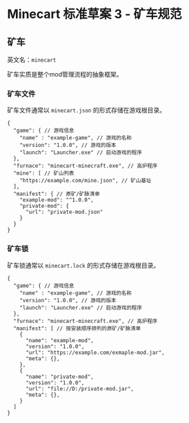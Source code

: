 # Minecart 标准草案 3 - 矿车规范

## 矿车

英文名：`minecart`

矿车实质是整个mod管理流程的抽象框架。

### 矿车文件

矿车文件通常以 `minecart.json` 的形式存储在游戏根目录。

```json5
{
  "game": { // 游戏信息
    "name" : "example-game", // 游戏的名称
    "version": "1.0.0", // 游戏的版本
    "launch": "Launcher.exe" // 启动游戏的程序
  },
  "furnace": "minecart-minecraft.exe", // 高炉程序
  "mine": [ // 矿山列表
    "https://example.com/mine.json", // 矿山基址
  ],
  "manifest": { // 原矿/矿脉清单
    "example-mod": "^1.0.0",
    "private-mod": {
      "url": "private-mod.json"
    }
  }
}
```

### 矿车锁

矿车锁通常以 `minecart.lock` 的形式存储在游戏根目录。

```json5
{
  "game": { // 游戏信息
    "name" : "example-game", // 游戏的名称
    "version": "1.0.0", // 游戏的版本
    "launch": "Launcher.exe" // 启动游戏的程序
  },
  "furnace": "minecart-minecraft.exe", // 高炉程序
  "manifest": [ // 按安装顺序排列的原矿/矿脉清单
    {
      "name": "example-mod",
      "version": "1.0.0",
      "url": "https://example.com/exmaple-mod.jar",
      "meta": {},
    },
    {
      "name": "private-mod",
      "version": "1.0.0",
      "url": "file://D:/private-mod.jar",
      "meta": {},
    }
  ]
}
```


